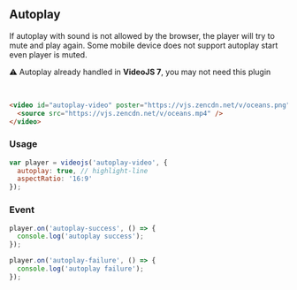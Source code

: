 ## Autoplay <!-- {docsify-ignore-all} -->

If autoplay with sound is not allowed by the browser, the player will try to mute and play again. Some mobile device does not support autoplay start even player is muted.

:warning: Autoplay already handled in **VideoJS 7**, you may not need this plugin

<br />

```html inject
<video id="autoplay-video" poster="https://vjs.zencdn.net/v/oceans.png">
  <source src="https://vjs.zencdn.net/v/oceans.mp4" />
</video>
```

### Usage

```js run
var player = videojs('autoplay-video', {
  autoplay: true, // highlight-line
  aspectRatio: '16:9'
});
```

### Event

```js
player.on('autoplay-success', () => {
  console.log('autoplay success');
});

player.on('autoplay-failure', () => {
  console.log('autoplay failure');
});
```

